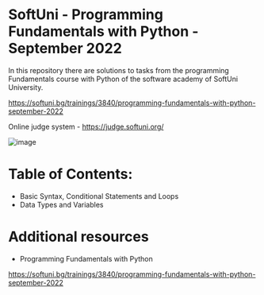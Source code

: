 # SoftUni - Programming Fundamentals with Python - September 2022

In this repository there are solutions to tasks from the programming Fundamentals course with Python of the software academy of SoftUni University.

https://softuni.bg/trainings/3840/programming-fundamentals-with-python-september-2022

Online judge system - https://judge.softuni.org/

![image](https://user-images.githubusercontent.com/114032977/191654383-66852f3f-ead9-4ef0-8b51-feb0dea131eb.png)

# Table of Contents:

- Basic Syntax, Conditional Statements and Loops
- Data Types and Variables


# Additional resources
- Programming Fundamentals with Python

https://softuni.bg/trainings/3840/programming-fundamentals-with-python-september-2022

